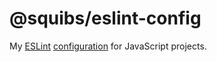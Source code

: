 # @squibs/eslint-config

My [ESLint](https://eslint.org/) [configuration](https://eslint.org/docs/user-guide/configuring/configuration-files) for JavaScript projects.
